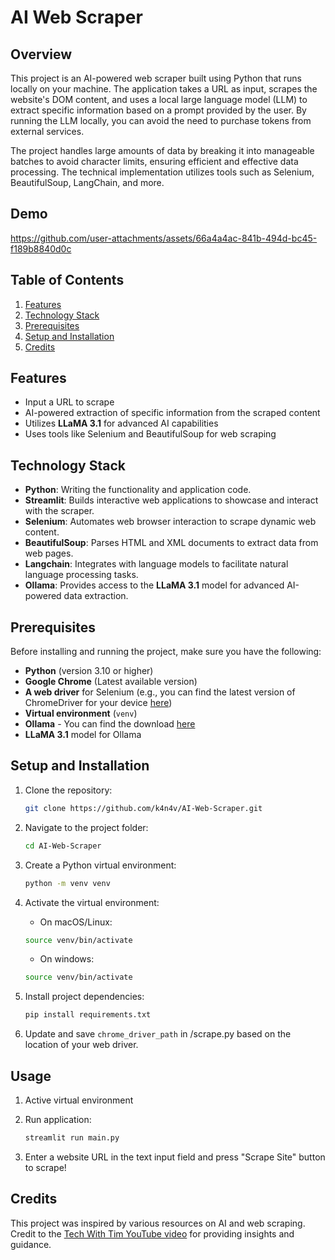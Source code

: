 # AI Web Scraper

## Overview
This project is an AI-powered web scraper built using Python that runs locally on your machine. The application takes a URL as input, scrapes the website's DOM content, and uses a local large language model (LLM) to extract specific information based on a prompt provided by the user. By running the LLM locally, you can avoid the need to purchase tokens from external services.

The project handles large amounts of data by breaking it into manageable batches to avoid character limits, ensuring efficient and effective data processing. The technical implementation utilizes tools such as Selenium, BeautifulSoup, LangChain, and more.

## Demo
https://github.com/user-attachments/assets/66a4a4ac-841b-494d-bc45-f189b8840d0c


## Table of Contents
1. [Features](#features)
2. [Technology Stack](#Technology-Stack)
3. [Prerequisites](#Prerequisites)
4. [Setup and Installation](#Setup-and-Installation)
5. [Credits](#Credits)


## Features
- Input a URL to scrape
- AI-powered extraction of specific information from the scraped content
- Utilizes **LLaMA 3.1** for advanced AI capabilities
- Uses tools like Selenium and BeautifulSoup for web scraping


## Technology Stack
- **Python**: Writing the functionality and application code.
- **Streamlit**: Builds interactive web applications to showcase and interact with the scraper.
- **Selenium**: Automates web browser interaction to scrape dynamic web content.
- **BeautifulSoup**: Parses HTML and XML documents to extract data from web pages.
- **Langchain**: Integrates with language models to facilitate natural language processing tasks.
- **Ollama**: Provides access to the **LLaMA 3.1** model for advanced AI-powered data extraction.


## Prerequisites
Before installing and running the project, make sure you have the following:

- **Python** (version 3.10 or higher)
- **Google Chrome** (Latest available version)
- **A web driver** for Selenium (e.g., you can find the latest version of ChromeDriver for your device [here](https://googlechromelabs.github.io/chrome-for-testing/#stable))
- **Virtual environment** (`venv`)
- **Ollama** - You can find the download [here](https://ollama.com/download)
- **LLaMA 3.1** model for Ollama


## Setup and Installation
1. Clone the repository:
    ```bash
    git clone https://github.com/k4n4v/AI-Web-Scraper.git
    ```

2. Navigate to the project folder:
    ```bash
    cd AI-Web-Scraper
    ```

3. Create a Python virtual environment:
    ```bash
    python -m venv venv
    ```

4. Activate the virtual environment:
    - On macOS/Linux:
    ```bash
    source venv/bin/activate
    ```
    - On windows:
    ```bash
    source venv/bin/activate
    ```

5.  Install project dependencies:
    ```bash
    pip install requirements.txt
    ```

6. Update and save `chrome_driver_path` in /scrape.py based on the location of your web driver.


## Usage

1. Active virtual environment

2. Run application:
    ```bash
    streamlit run main.py
    ```

3. Enter a website URL in the text input field and press "Scrape Site" button to scrape! 


## Credits
This project was inspired by various resources on AI and web scraping. Credit to the [Tech With Tim YouTube video](https://youtu.be/Oo8-nEuDBkk?si=bQZ3l6ODU6rn5Bzo) for providing insights and guidance.